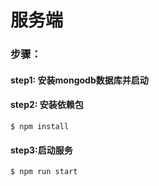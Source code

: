 # 服务端

### 步骤：

#### step1: 安装mongodb数据库并启动

#### step2: 安装依赖包

```
$ npm install
```

#### step3:启动服务

```
$ npm run start
```

